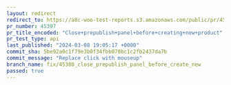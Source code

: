 ```yaml
---
layout: redirect
redirect_to: https://a8c-woo-test-reports.s3.amazonaws.com/public/pr/45397/api/index.html
pr_number: 45397
pr_title_encoded: "Close+prepublish+panel+before+creating+new+product"
pr_test_type: api
last_published: "2024-03-08 19:05:17 +0000"
commit_sha: 5be92a0c1f79e3b0f34fbb070bc1c2fb2437da7b
commit_message: "Replace click with mouseup"
branch_name: fix/45388_close_prepublish_panel_before_create_new
passed: true
---
```

